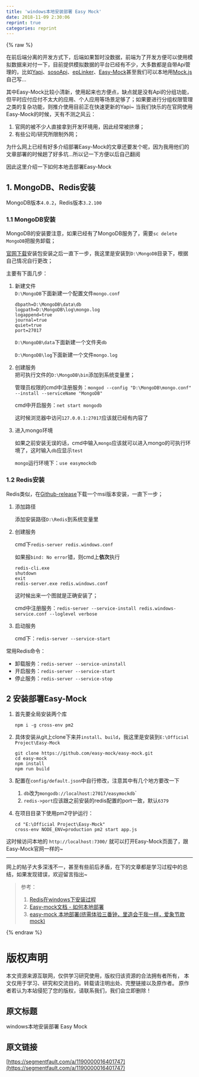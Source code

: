 ```yaml
---
title: 'windows本地安装部署 Easy Mock' 
date: 2018-11-09 2:30:06
reprint: true
categories: reprint
---
```


{% raw %}
<p>&#x5728;&#x524D;&#x540E;&#x7AEF;&#x5206;&#x79BB;&#x7684;&#x5F00;&#x53D1;&#x65B9;&#x5F0F;&#x4E0B;&#xFF0C;&#x540E;&#x7AEF;&#x5982;&#x679C;&#x6682;&#x65F6;&#x6CA1;&#x6570;&#x636E;&#xFF0C;&#x524D;&#x7AEF;&#x4E3A;&#x4E86;&#x5F00;&#x53D1;&#x65B9;&#x4FBF;&#x53EF;&#x4EE5;&#x4F7F;&#x7528;&#x6A21;&#x62DF;&#x6570;&#x636E;&#x6765;&#x5BF9;&#x4ED8;&#x4E00;&#x4E0B;&#xFF0C;&#x76EE;&#x524D;&#x63D0;&#x4F9B;&#x6A21;&#x62DF;&#x6570;&#x636E;&#x7684;&#x5E73;&#x53F0;&#x5DF2;&#x7ECF;&#x6709;&#x4E0D;&#x5C11;&#xFF0C;&#x5927;&#x591A;&#x6570;&#x90FD;&#x662F;&#x81EA;&#x5E26;Api&#x7BA1;&#x7406;&#x7684;&#xFF0C;&#x6BD4;&#x5982;<a href="http://yapi.demo.qunar.com/" rel="nofollow noreferrer" target="_blank">Yapi</a>&#x3001;<a href="http://www.sosoapi.com/" rel="nofollow noreferrer" target="_blank">sosoApi</a>&#x3001;<a href="https://www.eolinker.com/#/" rel="nofollow noreferrer" target="_blank">epLinker</a>&#x3001;<a href="https://easy-mock.com/" rel="nofollow noreferrer" target="_blank">Easy-Mock</a>&#x751A;&#x81F3;&#x6211;&#x4EEC;&#x53EF;&#x4EE5;&#x672C;&#x5730;&#x7528;<a href="http://mockjs.com/" rel="nofollow noreferrer" target="_blank">Mock.js</a>&#x81EA;&#x5DF1;&#x5199;...</p><p>&#x5176;&#x4E2D;Easy-Mock&#x6BD4;&#x8F83;&#x5C0F;&#x6E05;&#x65B0;&#xFF0C;&#x4F7F;&#x7528;&#x8D77;&#x6765;&#x4E5F;&#x65B9;&#x4FBF;&#x70B9;&#xFF0C;&#x7F3A;&#x70B9;&#x5C31;&#x662F;&#x6CA1;&#x6709;Api&#x7684;&#x5206;&#x7EC4;&#x529F;&#x80FD;&#xFF0C;&#x4F46;&#x5E73;&#x65F6;&#x5E94;&#x4ED8;&#x5E94;&#x4ED8;&#x4E0D;&#x592A;&#x5927;&#x7684;&#x5E94;&#x7528;&#x3001;&#x4E2A;&#x4EBA;&#x5E94;&#x7528;&#x7B49;&#x573A;&#x666F;&#x8DB3;&#x591F;&#x4E86;&#xFF1B;&#x5982;&#x679C;&#x8981;&#x8FDB;&#x884C;&#x5206;&#x7EC4;&#x6743;&#x9650;&#x7BA1;&#x7406;&#x4E4B;&#x7C7B;&#x7684;&#x590D;&#x6742;&#x529F;&#x80FD;&#xFF0C;&#x5219;&#x63A8;&#x4ECB;&#x4F7F;&#x7528;&#x76EE;&#x524D;&#x6B63;&#x5728;&#x5FEB;&#x901F;&#x66F4;&#x65B0;&#x7684;Yapi~ &#x5F53;&#x6211;&#x4EEC;&#x5FEB;&#x4E50;&#x7684;&#x5728;&#x5B98;&#x7F51;&#x4F7F;&#x7528;Easy-Mock&#x7684;&#x65F6;&#x5019;&#xFF0C;&#x5929;&#x6709;&#x4E0D;&#x6D4B;&#x4E4B;&#x98CE;&#x4E91;&#xFF1A;</p><ol><li>&#x5B98;&#x7F51;&#x7684;&#x88AB;&#x4E0D;&#x5C11;&#x4EBA;&#x76F4;&#x63A5;&#x62FF;&#x5230;&#x5F00;&#x53D1;&#x73AF;&#x5883;&#x7528;&#xFF0C;&#x56E0;&#x6B64;&#x7ECF;&#x5E38;&#x88AB;&#x6324;&#x7206;&#xFF1B;</li><li>&#x6709;&#x4E9B;&#x516C;&#x53F8;/&#x7814;&#x7A76;&#x6240;&#x9650;&#x5236;&#x5916;&#x7F51;&#xFF1B;</li></ol><p>&#x4E3A;&#x4EC0;&#x4E48;&#x7F51;&#x4E0A;&#x5DF2;&#x7ECF;&#x6709;&#x597D;&#x591A;&#x4ECB;&#x7ECD;&#x90E8;&#x7F72;Easy-Mock&#x7684;&#x6587;&#x7AE0;&#x8FD8;&#x8981;&#x53D1;&#x4E2A;&#x5462;&#xFF0C;&#x56E0;&#x4E3A;&#x6211;&#x7528;&#x4ED6;&#x4EEC;&#x7684;&#x6587;&#x7AE0;&#x90E8;&#x7F72;&#x7684;&#x65F6;&#x5019;&#x8D9F;&#x4E86;&#x597D;&#x591A;&#x5751;...&#x6240;&#x4EE5;&#x8BB0;&#x4E00;&#x4E0B;&#x65B9;&#x4FBF;&#x4EE5;&#x540E;&#x81EA;&#x5DF1;&#x7FFB;&#x9605;</p><p>&#x56E0;&#x6B64;&#x8FD9;&#x91CC;&#x4ECB;&#x7ECD;&#x4E00;&#x4E0B;&#x5982;&#x4F55;&#x672C;&#x5730;&#x53BB;&#x90E8;&#x7F72;Easy-Mock</p><h2 id="articleHeader0">1. MongoDB&#x3001;Redis&#x5B89;&#x88C5;</h2><p>MongoDB&#x7248;&#x672C;<code>4.0.2</code>&#xFF0C;Redis&#x7248;&#x672C;<code>3.2.100</code></p><h3 id="articleHeader1">1.1 MongoDB&#x5B89;&#x88C5;</h3><p>MongoDB&#x7684;&#x5B89;&#x88C5;&#x8981;&#x6CE8;&#x610F;&#xFF0C;&#x5982;&#x679C;&#x5DF2;&#x7ECF;&#x6709;&#x4E86;MongoDB&#x670D;&#x52A1;&#x4E86;&#xFF0C;&#x9700;&#x8981;<code>sc delete MongoDB</code>&#x628A;&#x670D;&#x52A1;&#x5378;&#x8F7D;&#xFF1B;</p><p><a href="https://www.mongodb.com/download-center#community" rel="nofollow noreferrer" target="_blank">&#x5B98;&#x7F51;&#x4E0B;&#x8F7D;</a>&#x5B89;&#x88C5;&#x5305;&#x5B89;&#x88C5;&#x4E4B;&#x540E;&#x4E00;&#x76F4;&#x4E0B;&#x4E00;&#x6B65;&#xFF0C;&#x6211;&#x8FD9;&#x91CC;&#x662F;&#x5B89;&#x88C5;&#x5230;<code>D:\MongoDB</code>&#x76EE;&#x5F55;&#x4E0B;&#xFF0C;&#x6839;&#x636E;&#x81EA;&#x5DF1;&#x60C5;&#x51B5;&#x81EA;&#x884C;&#x66F4;&#x6539;&#xFF1B;</p><p>&#x4E3B;&#x8981;&#x6709;&#x4E0B;&#x9762;&#x51E0;&#x6B65;&#xFF1A;</p><ol><li><p>&#x65B0;&#x5EFA;&#x6587;&#x4EF6;<br><code>D:\MongoDB</code>&#x4E0B;&#x9762;&#x65B0;&#x5EFA;&#x4E00;&#x4E2A;&#x914D;&#x7F6E;&#x6587;&#x4EF6;<code>mongo.conf</code></p><div class="widget-codetool" style="display:none"><div class="widget-codetool--inner"><span class="selectCode code-tool" data-toggle="tooltip" data-placement="top" title="" data-original-title="&#x5168;&#x9009;"></span> <span type="button" class="copyCode code-tool" data-toggle="tooltip" data-placement="top" data-clipboard-text="dbpath=D:\MongoDB\data\db
logpath=D:\MongoDB\log\mongo.log
logappend=true
journal=true
quiet=true
port=27017" title="" data-original-title="&#x590D;&#x5236;"></span> <span type="button" class="saveToNote code-tool" data-toggle="tooltip" data-placement="top" title="" data-original-title="&#x653E;&#x8FDB;&#x7B14;&#x8BB0;"></span></div></div><pre class="bash hljs"><code class="bash">dbpath=D:\MongoDB\data\db
logpath=D:\MongoDB\<span class="hljs-built_in">log</span>\mongo.log
logappend=<span class="hljs-literal">true</span>
journal=<span class="hljs-literal">true</span>
quiet=<span class="hljs-literal">true</span>
port=27017</code></pre><p><code>D:\MongoDB\data</code>&#x4E0B;&#x9762;&#x65B0;&#x5EFA;&#x4E00;&#x4E2A;&#x6587;&#x4EF6;&#x5939;<code>db</code></p><p><code>D:\MongoDB\log</code>&#x4E0B;&#x9762;&#x65B0;&#x5EFA;&#x4E00;&#x4E2A;&#x6587;&#x4EF6;<code>mongo.log</code></p></li><li>&#x521B;&#x5EFA;&#x670D;&#x52A1;<br>&#x628A;&#x53EF;&#x6267;&#x884C;&#x6587;&#x4EF6;&#x7684;<code>D:\MongoDB\bin</code>&#x6DFB;&#x52A0;&#x5230;&#x7CFB;&#x7EDF;&#x53D8;&#x91CF;&#x91CC;&#xFF1B;<p>&#x7BA1;&#x7406;&#x5458;&#x6743;&#x9650;&#x7684;cmd&#x4E2D;&#x6CE8;&#x518C;&#x670D;&#x52A1;&#xFF1A;<code>mongod --config &quot;D:\MongoDB\mongo.conf&quot; --install --serviceName &quot;MongoDB&quot;</code></p><p>cmd&#x4E2D;&#x5F00;&#x542F;&#x670D;&#x52A1;&#xFF1A;<code>net start mongodb</code></p><p>&#x8FD9;&#x65F6;&#x5019;&#x6D4F;&#x89C8;&#x5668;&#x4E2D;&#x8BBF;&#x95EE;<code>127.0.0.1:27017</code>&#x5E94;&#x8BE5;&#x5C31;&#x5DF2;&#x7ECF;&#x6709;&#x5185;&#x5BB9;&#x4E86;</p></li><li>&#x8FDB;&#x5165;mongo&#x73AF;&#x5883;<p>&#x5982;&#x679C;&#x4E4B;&#x524D;&#x5B89;&#x88C5;&#x65E0;&#x8BEF;&#x7684;&#x8BDD;&#xFF0C;cmd&#x4E2D;&#x8F93;&#x5165;<code>mongo</code>&#x5E94;&#x8BE5;&#x5C31;&#x53EF;&#x4EE5;&#x8FDB;&#x5165;mongo&#x7684;&#x53EF;&#x6267;&#x884C;&#x73AF;&#x5883;&#x4E86;&#xFF0C;&#x8FD9;&#x65F6;&#x8F93;&#x5165;<code>db</code>&#x5E94;&#x663E;&#x793A;<code>test</code></p><p><code>mongo</code>&#x8FD0;&#x884C;&#x73AF;&#x5883;&#x4E0B;&#xFF1A;<code>use easymockdb</code></p></li></ol><h3 id="articleHeader2">1.2 Redis&#x5B89;&#x88C5;</h3><p>Redis&#x7C7B;&#x4F3C;&#xFF0C;&#x5728;<a href="https://github.com/MSOpenTech/redis/releases" rel="nofollow noreferrer" target="_blank">Github-release</a>&#x4E0B;&#x8F7D;&#x4E00;&#x4E2A;msi&#x7248;&#x672C;&#x5B89;&#x88C5;&#xFF0C;&#x4E00;&#x76F4;&#x4E0B;&#x4E00;&#x6B65;&#xFF1B;</p><ol><li>&#x6DFB;&#x52A0;&#x8DEF;&#x5F84;<p>&#x6DFB;&#x52A0;&#x5B89;&#x88C5;&#x8DEF;&#x5F84;<code>D:\Redis</code>&#x5230;&#x7CFB;&#x7EDF;&#x53D8;&#x91CF;&#x91CC;</p></li><li><p>&#x521B;&#x5EFA;&#x670D;&#x52A1;</p><p>cmd&#x4E0B;<code>redis-server redis.windows.conf</code></p><p>&#x5982;&#x679C;&#x62A5;<code>bind: No error</code>&#x9519;&#xFF0C;&#x5219;cmd&#x4E0A;<strong>&#x4F9D;&#x6B21;</strong>&#x6267;&#x884C;</p><div class="widget-codetool" style="display:none"><div class="widget-codetool--inner"><span class="selectCode code-tool" data-toggle="tooltip" data-placement="top" title="" data-original-title="&#x5168;&#x9009;"></span> <span type="button" class="copyCode code-tool" data-toggle="tooltip" data-placement="top" data-clipboard-text="redis-cli.exe
shutdown
exit
redis-server.exe redis.windows.conf" title="" data-original-title="&#x590D;&#x5236;"></span> <span type="button" class="saveToNote code-tool" data-toggle="tooltip" data-placement="top" title="" data-original-title="&#x653E;&#x8FDB;&#x7B14;&#x8BB0;"></span></div></div><pre class="bash hljs"><code class="bash">redis-cli.exe
shutdown
<span class="hljs-built_in">exit</span>
redis-server.exe redis.windows.conf</code></pre><p>&#x8FD9;&#x65F6;&#x5019;&#x51FA;&#x6765;&#x4E00;&#x4E2A;&#x56FE;&#x5C31;&#x662F;&#x6B63;&#x786E;&#x5B89;&#x88C5;&#x4E86;&#xFF1B;</p><p>cmd&#x4E2D;&#x6CE8;&#x518C;&#x670D;&#x52A1;&#xFF1A;<code>redis-server --service-install redis.windows-service.conf --loglevel verbose</code></p></li><li>&#x542F;&#x52A8;&#x670D;&#x52A1;<p>cmd&#x4E0B;&#xFF1A;<code>redis-server --service-start</code></p></li></ol><p>&#x5E38;&#x7528;Redis&#x547D;&#x4EE4;&#xFF1A;</p><ul><li>&#x5378;&#x8F7D;&#x670D;&#x52A1;&#xFF1A;<code>redis-server --service-uninstall</code></li><li>&#x5F00;&#x542F;&#x670D;&#x52A1;&#xFF1A;<code>redis-server --service-start</code></li><li>&#x505C;&#x6B62;&#x670D;&#x52A1;&#xFF1A;<code>redis-server --service-stop</code></li></ul><h2 id="articleHeader3">2 &#x5B89;&#x88C5;&#x90E8;&#x7F72;Easy-Mock</h2><ol><li><p>&#x9996;&#x5148;&#x8981;&#x5168;&#x5C40;&#x5B89;&#x88C5;&#x4E24;&#x4E2A;&#x5E93;</p><div class="widget-codetool" style="display:none"><div class="widget-codetool--inner"><span class="selectCode code-tool" data-toggle="tooltip" data-placement="top" title="" data-original-title="&#x5168;&#x9009;"></span> <span type="button" class="copyCode code-tool" data-toggle="tooltip" data-placement="top" data-clipboard-text="npm i -g cross-env pm2" title="" data-original-title="&#x590D;&#x5236;"></span> <span type="button" class="saveToNote code-tool" data-toggle="tooltip" data-placement="top" title="" data-original-title="&#x653E;&#x8FDB;&#x7B14;&#x8BB0;"></span></div></div><pre class="bash hljs"><code class="bash" style="word-break:break-word;white-space:initial">npm i -g cross-env pm2</code></pre></li><li><p>&#x5177;&#x4F53;&#x5B89;&#x88C5;&#x4ECE;git&#x4E0A;clone&#x4E0B;&#x6765;&#x5E76;<code>install</code>&#x3001;<code>build</code>&#xFF0C;&#x6211;&#x8FD9;&#x91CC;&#x662F;&#x5B89;&#x88C5;&#x5230;<code>E:\Official Project\Easy-Mock</code></p><div class="widget-codetool" style="display:none"><div class="widget-codetool--inner"><span class="selectCode code-tool" data-toggle="tooltip" data-placement="top" title="" data-original-title="&#x5168;&#x9009;"></span> <span type="button" class="copyCode code-tool" data-toggle="tooltip" data-placement="top" data-clipboard-text="git clone https://github.com/easy-mock/easy-mock.git
cd easy-mock
npm install
npm run build" title="" data-original-title="&#x590D;&#x5236;"></span> <span type="button" class="saveToNote code-tool" data-toggle="tooltip" data-placement="top" title="" data-original-title="&#x653E;&#x8FDB;&#x7B14;&#x8BB0;"></span></div></div><pre class="bash hljs"><code class="bash">git <span class="hljs-built_in">clone</span> https://github.com/easy-mock/easy-mock.git
<span class="hljs-built_in">cd</span> easy-mock
npm install
npm run build</code></pre></li><li><p>&#x914D;&#x7F6E;&#x5728;<code>config/default.json</code>&#x4E2D;&#x81EA;&#x884C;&#x4FEE;&#x6539;&#xFF0C;&#x6CE8;&#x610F;&#x5176;&#x4E2D;&#x6709;&#x51E0;&#x4E2A;&#x5730;&#x65B9;&#x8981;&#x6539;&#x4E00;&#x4E0B;</p><ol><li><code>db</code>&#x6539;&#x4E3A;<code>mongodb://localhost:27017/easymockdb</code>`</li><li><code>redis-&gt;port</code>&#x5E94;&#x8BE5;&#x8DDF;&#x4E4B;&#x524D;&#x5B89;&#x88C5;&#x7684;redis&#x914D;&#x7F6E;&#x7684;port&#x4E00;&#x81F4;&#xFF0C;&#x9ED8;&#x8BA4;<code>6379</code></li></ol></li><li><p>&#x5728;&#x9879;&#x76EE;&#x76EE;&#x5F55;&#x4E0B;&#x4F7F;&#x7528;pm2&#x5B88;&#x62A4;&#x8FD0;&#x884C;&#xFF1A;</p><div class="widget-codetool" style="display:none"><div class="widget-codetool--inner"><span class="selectCode code-tool" data-toggle="tooltip" data-placement="top" title="" data-original-title="&#x5168;&#x9009;"></span> <span type="button" class="copyCode code-tool" data-toggle="tooltip" data-placement="top" data-clipboard-text="cd &quot;E:\Official Project\Easy-Mock&quot;
cross-env NODE_ENV=production pm2 start app.js" title="" data-original-title="&#x590D;&#x5236;"></span> <span type="button" class="saveToNote code-tool" data-toggle="tooltip" data-placement="top" title="" data-original-title="&#x653E;&#x8FDB;&#x7B14;&#x8BB0;"></span></div></div><pre class="bash hljs"><code class="bash"><span class="hljs-built_in">cd</span> <span class="hljs-string">&quot;E:\Official Project\Easy-Mock&quot;</span>
cross-env NODE_ENV=production pm2 start app.js</code></pre></li></ol><p>&#x8FD9;&#x65F6;&#x5019;&#x8BBF;&#x95EE;&#x672C;&#x5730;&#x7684; <code>http://localhost:7300/</code> &#x5C31;&#x53EF;&#x4EE5;&#x6253;&#x5F00;Easy-Mock&#x9875;&#x9762;&#x4E86;&#xFF0C;&#x8DDF;Easy-Mock&#x5B98;&#x7F51;&#x4E00;&#x6837;&#x7684;~</p><hr><p>&#x7F51;&#x4E0A;&#x7684;&#x5E16;&#x5B50;&#x5927;&#x591A;&#x6DF1;&#x6D45;&#x4E0D;&#x4E00;&#xFF0C;&#x751A;&#x81F3;&#x6709;&#x4E9B;&#x524D;&#x540E;&#x77DB;&#x76FE;&#xFF0C;&#x5728;&#x4E0B;&#x7684;&#x6587;&#x7AE0;&#x90FD;&#x662F;&#x5B66;&#x4E60;&#x8FC7;&#x7A0B;&#x4E2D;&#x7684;&#x603B;&#x7ED3;&#xFF0C;&#x5982;&#x679C;&#x53D1;&#x73B0;&#x9519;&#x8BEF;&#xFF0C;&#x6B22;&#x8FCE;&#x7559;&#x8A00;&#x6307;&#x51FA;~</p><blockquote><p>&#x53C2;&#x8003;&#xFF1A;</p><ol><li><a href="http://www.cnblogs.com/M-LittleBird/p/5902850.html" rel="nofollow noreferrer" target="_blank">Redis&#x5728;windows&#x4E0B;&#x5B89;&#x88C5;&#x8FC7;&#x7A0B;</a></li><li><a href="https://easy-mock.com/docs#ru-he-ben-di-bu-shu" rel="nofollow noreferrer" target="_blank">Easy-mock&#x6587;&#x6863; - &#x5982;&#x4F55;&#x672C;&#x5730;&#x90E8;&#x7F72;</a></li><li><a href="https://segmentfault.com/a/1190000016389301">easy-mock &#x672C;&#x5730;&#x90E8;&#x7F72;(&#x6324;&#x9700;&#x4F53;&#x9A8C;&#x4E09;&#x756A;&#x949F;&#xFF0C;&#x91CC;&#x9020;&#x4F1A;&#x5E72;&#x6211;&#x4E00;&#x6837;&#xFF0C;&#x7231;&#x8C61;&#x8282;&#x6B3E;mock)</a></li></ol></blockquote>
{% endraw %}

# 版权声明
本文资源来源互联网，仅供学习研究使用，版权归该资源的合法拥有者所有，
本文仅用于学习、研究和交流目的。转载请注明出处、完整链接以及原作者。
原作者若认为本站侵犯了您的版权，请联系我们，我们会立即删除！

## 原文标题
windows本地安装部署 Easy Mock

## 原文链接
[https://segmentfault.com/a/1190000016401747](https://segmentfault.com/a/1190000016401747)

